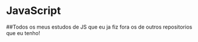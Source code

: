 # JavaScript
 
##Todos os meus estudos de JS que eu ja fiz fora os de outros repositorios que eu tenho!
